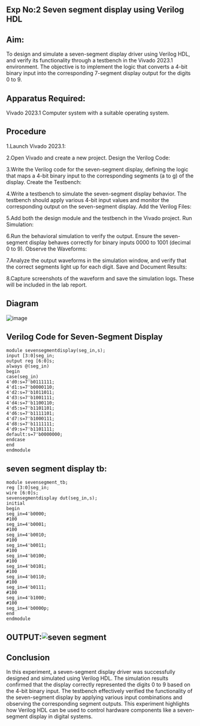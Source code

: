 ## Exp No:2 Seven segment display using Verilog HDL

## Aim:
To design and simulate a seven-segment display driver using Verilog HDL, and verify its functionality through a testbench in the Vivado 2023.1 environment. The objective is to implement the logic that converts a 4-bit binary input into the corresponding 7-segment display output for the digits 0 to 9.

## Apparatus Required:
Vivado 2023.1
Computer system with a suitable operating system.

## Procedure

1.Launch Vivado 2023.1:

2.Open Vivado and create a new project.
Design the Verilog Code:

3.Write the Verilog code for the seven-segment display, defining the logic that maps a 4-bit binary input to the corresponding segments (a to g) of the display.
Create the Testbench:

4.Write a testbench to simulate the seven-segment display behavior. The testbench should apply various 4-bit input values and monitor the corresponding output on the seven-segment display.
Add the Verilog Files:

5.Add both the design module and the testbench in the Vivado project.
Run Simulation:

6.Run the behavioral simulation to verify the output. Ensure the seven-segment display behaves correctly for binary inputs 0000 to 1001 (decimal 0 to 9).
Observe the Waveforms:

7.Analyze the output waveforms in the simulation window, and verify that the correct segments light up for each digit.
Save and Document Results:

8.Capture screenshots of the waveform and save the simulation logs. These will be included in the lab report.

## Diagram
![image](https://github.com/user-attachments/assets/d7ecb419-906e-4e3b-9b82-f86ced4f364a)


## Verilog Code for Seven-Segment Display

```
module sevensegmentdisplay(seg_in,s);
input [3:0]seg_in;
output reg [6:0]s;
always @(seg_in)
begin
case(seg_in)
4'd0:s=7'b0111111;
4'd1:s=7'b0000110;
4'd2:s=7'b1011011;
4'd3:s=7'b1001111;
4'd4:s=7'b1100110;
4'd5:s=7'b1101101;
4'd6:s=7'b1111101;
4'd7:s=7'b1000111;
4'd8:s=7'b1111111;
4'd9:s=7'b1101111;
default:s=7'b0000000;
endcase
end
endmodule
```
## seven segment display tb:
```
module sevensegment_tb;
reg [3:0]seg_in;
wire [6:0]s;
sevensegmentdisplay dut(seg_in,s);
initial
begin
seg_in=4'b0000;
#100
seg_in=4'b0001;
#100
seg_in=4'b0010;
#100
seg_in=4'b0011;
#100
seg_in=4'b0100;
#100
seg_in=4'b0101;
#100
seg_in=4'b0110;
#100
seg_in=4'b0111;
#100
seg_in=4'b1000;
#100
seg_in=4'b0000p;
end
endmodule
```
## OUTPUT:![seven segment](https://github.com/user-attachments/assets/0a7fa5cf-070b-4903-b635-fae161814b76)


## Conclusion
In this experiment, a seven-segment display driver was successfully designed and simulated using Verilog HDL. The simulation results confirmed that the display correctly represented the digits 0 to 9 based on the 4-bit binary input. The testbench effectively verified the functionality of the seven-segment display by applying various input combinations and observing the corresponding segment outputs. This experiment highlights how Verilog HDL can be used to control hardware components like a seven-segment display in digital systems.
